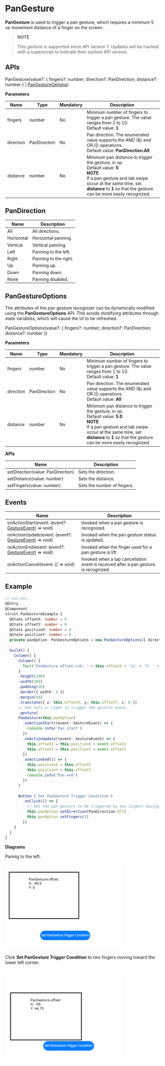

# PanGesture

**PanGesture** is used to trigger a pan gesture, which requires a minimum 5 vp movement distance of a finger on the screen.

>  **NOTE**
>
>  This gesture is supported since API version 7. Updates will be marked with a superscript to indicate their earliest API version.


## APIs

PanGesture(value?: { fingers?: number; direction?: PanDirection; distance?: number } | [PanGestureOptions](#pangestureoptions))

**Parameters**

| Name| Type| Mandatory| Description|
| -------- | -------- | -------- | -------- |
| fingers | number | No| Minimum number of fingers to trigger a pan gesture. The value ranges from 1 to 10.<br>Default value: **1**|
| direction | PanDirection | No| Pan direction. The enumerated value supports the AND (&amp;) and OR (\|) operations.<br>Default value: **PanDirection.All**|
| distance | number | No| Minimum pan distance to trigger the gesture, in vp.<br>Default value: **5**<br>**NOTE**<br>If a pan gesture and tab swipe occur at the same time, set **distance** to **1** so that the gesture can be more easily recognized.|

## PanDirection

| Name| Description|
| -------- | -------- |
| All | All directions.|
| Horizontal | Horizontal panning.|
| Vertical | Vertical panning.|
| Left | Panning to the left.|
| Right | Panning to the right.|
| Up | Panning up.|
| Down | Panning down.|
| None | Panning disabled.|


## PanGestureOptions

The attributes of the pan gesture recognizer can be dynamically modified using the **PanGestureOptions** API. This avoids modifying attributes through state variables, which will cause the UI to be refreshed.

PanGestureOptions(value?: { fingers?: number; direction?: PanDirection; distance?: number })

**Parameters**

| Name | Type    | Mandatory| Description                                                    |
| --------- | ------------ | ---- | ------------------------------------------------------------ |
| fingers   | number       | No  | Minimum number of fingers to trigger a pan gesture. The value ranges from 1 to 10.<br>Default value: **1**|
| direction | PanDirection | No  | Pan direction. The enumerated value supports the AND (&amp;) and OR (\|) operations.<br>Default value: **All**|
| distance  | number       | No  | Minimum pan distance to trigger the gesture, in vp.<br>Default value: **5.0**<br>**NOTE**<br>If a pan gesture and tab swipe occur at the same time, set **distance** to **1** so that the gesture can be more easily recognized.|

**APIs**

| Name| Description|
| -------- | -------- |
| setDirection(value: PanDirection) | Sets the direction.|
| setDistance(value: number) | Sets the distance.|
| setFingers(value: number) | Sets the number of fingers.|


## Events

| Name| Description|
| -------- | -------- |
| onActionStart(event: (event?: [GestureEvent](ts-gesture-settings.md#gestureevent)) =&gt; void) | Invoked when a pan gesture is recognized.|
| onActionUpdate(event: (event?: [GestureEvent](ts-gesture-settings.md#gestureevent)) =&gt; void) | Invoked when the pan gesture status is updated.|
| onActionEnd(event: (event?: [GestureEvent](ts-gesture-settings.md#gestureevent)) =&gt; void) | Invoked when the finger used for a pan gesture is lift.|
| onActionCancel(event: () =&gt; void) | Invoked when a tap cancellation event is received after a pan gesture is recognized.|


## Example

```ts
// xxx.ets
@Entry
@Component
struct PanGestureExample {
  @State offsetX: number = 0
  @State offsetY: number = 0
  @State positionX: number = 0
  @State positionY: number = 0
  private panOption: PanGestureOptions = new PanGestureOptions({ direction: PanDirection.Left | PanDirection.Right })

  build() {
    Column() {
      Column() {
        Text('PanGesture offset:\nX: ' + this.offsetX + '\n' + 'Y: ' + this.offsetY)
      }
      .height(200)
      .width(300)
      .padding(20)
      .border({ width: 3 })
      .margin(50)
      .translate({ x: this.offsetX, y: this.offsetY, z: 0 })
      // Pan left or right to trigger the gesture event.
      .gesture(
      PanGesture(this.panOption)
        .onActionStart((event: GestureEvent) => {
          console.info('Pan start')
        })
        .onActionUpdate((event: GestureEvent) => {
          this.offsetX = this.positionX + event.offsetX
          this.offsetY = this.positionY + event.offsetY
        })
        .onActionEnd(() => {
          this.positionX = this.offsetX
          this.positionY = this.offsetY
          console.info('Pan end')
        })
      )

      Button ('Set PanGesture Trigger Condition')
        .onClick(() => {
          // Set the pan gesture to be triggered by two fingers moving in any direction.
          this.panOption.setDirection(PanDirection.All)
          this.panOption.setFingers(2)
        })
    }
  }
}
```

**Diagrams**

Pannig to the left:

![en-us_image_0000001174264374](figures/en-us_image_0000001174264374.png) 

Click **Set PanGesture Trigger Condition** to two fingers moving toward the lower left corner.

 ![en-us_image1_0000001174264374](figures/en-us_image1_0000001174264374.png) 
